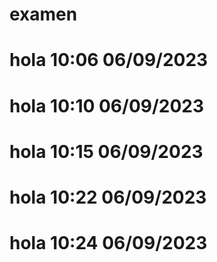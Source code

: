 # examen
# hola 10:06 06/09/2023
# hola 10:10 06/09/2023
# hola 10:15 06/09/2023
# hola 10:22 06/09/2023
# hola 10:24 06/09/2023